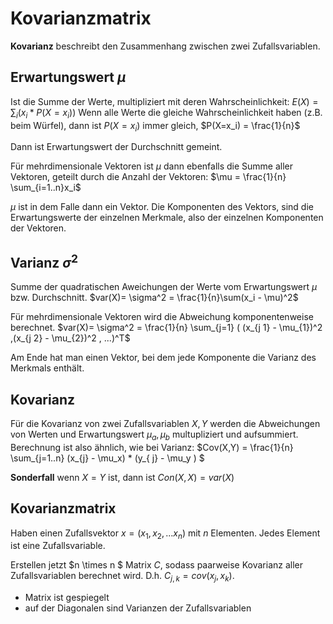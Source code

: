 # Kovarianzmatrix

__Kovarianz__ beschreibt den Zusammenhang zwischen zwei Zufallsvariablen.

## Erwartungswert $\mu$
Ist die Summe der Werte, multipliziert mit deren Wahrscheinlichkeit:
$E(X) = \sum_i (x_i * P(X=x_i))$ Wenn alle Werte die gleiche Wahrscheinlichkeit haben (z.B. beim Würfel), dann ist $P(X=x_i)$ immer gleich, $P(X=x_i) = \frac{1}{n}$

Dann ist Erwartungswert der Durchschnitt gemeint.

Für mehrdimensionale Vektoren ist $\mu$ dann ebenfalls die Summe aller Vektoren, geteilt durch die Anzahl der Vektoren: $\mu = \frac{1}{n} \sum_{i=1..n}x_i$

$\mu$ ist in dem Falle dann ein Vektor. Die Komponenten des Vektors, sind die Erwartungswerte der einzelnen Merkmale, also der einzelnen Komponenten der Vektoren.

## Varianz $\sigma^2$
Summe der quadratischen Aweichungen der Werte vom Erwartungswert $\mu$ bzw. Durchschnitt. $var(X)= \sigma^2 = \frac{1}{n}\sum(x_i - \mu)^2$


Für mehrdimensionale Vektoren wird die Abweichung komponentenweise berechnet. $var(X)= \sigma^2 =  \frac{1}{n} \sum_{j=1} ( (x_{j 1} - \mu_{1})^2 ,(x_{j 2} - \mu_{2})^2 , ...)^T$

Am Ende hat man einen Vektor, bei dem jede Komponente die Varianz des Merkmals enthält.

## Kovarianz
Für die Kovarianz von zwei Zufallsvariablen $X , Y$ werden die Abweichungen von Werten und Erwartungswert $\mu_a , \mu_b$ multupliziert und aufsummiert. Berechnung ist also ähnlich, wie bei Varianz:
 $Cov(X,Y) =  \frac{1}{n} \sum_{j=1..n} (x_{j} - \mu_x) * (y_{ j} - \mu_y ) $

__Sonderfall__ wenn $X=Y$ ist, dann ist $Con(X,X)=var(X)$

## Kovarianzmatrix
Haben einen Zufallsvektor $x = (x_1,x_2,...x_n)$ mit $n$ Elementen. Jedes Element ist eine Zufallsvariable.

Erstellen jetzt $n \times n $ Matrix $C$, sodass paarweise Kovarianz aller Zufallsvariablen berechnet wird. D.h. $C_{j,k} = cov(x_j,x_k)$.
* Matrix ist gespiegelt
* auf der Diagonalen sind Varianzen der Zufallsvariablen
